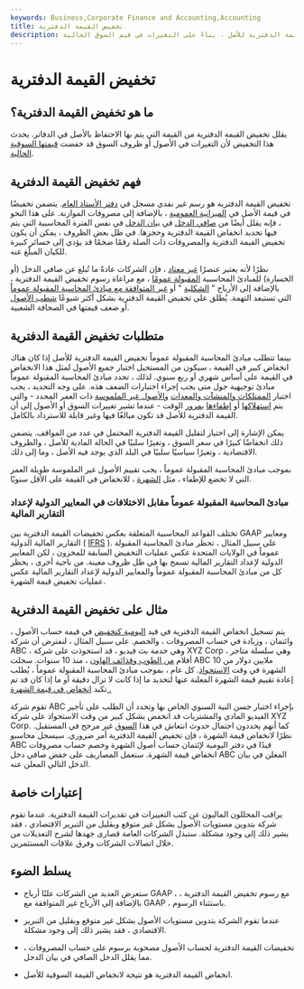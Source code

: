 ```yaml
---
keywords: Business,Corporate Finance and Accounting,Accounting
title: تخفيض القيمة الدفترية
description: يحدث تخفيض القيمة الدفترية عند تدوين القيمة الدفترية للأصل ، بناءً على التغيرات في قيم السوق الحالية.
---
```


# تخفيض القيمة الدفترية
## ما هو تخفيض القيمة الدفترية؟

يقلل تخفيض القيمة الدفترية من القيمة التي يتم بها الاحتفاظ بالأصل في الدفاتر. يحدث هذا التخفيض لأن التغيرات في الأصول أو ظروف السوق قد خفضت [قيمتها السوقية الحالية](/cmv).

## فهم تخفيض القيمة الدفترية

تخفيض القيمة الدفترية هو رسم غير نقدي مسجل في [دفتر الأستاذ العام](/generalledger). يتضمن تخفيضًا في قيمة الأصل في [الميزانية العمومية](/balancesheet) ، بالإضافة إلى مصروفات الموازنة. على هذا النحو ، فإنه يقلل أيضًا من [صافي الدخل](/netincome) في [بيان الدخل](/incomestatement) في نفس الفترة المحاسبية التي يتم فيها تحديد انخفاض القيمة الدفترية وحجزها. في ظل بعض الظروف ، يمكن أن يكون تخفيض القيمة الدفترية والمصروفات ذات الصلة رقمًا ضخمًا قد يؤدي إلى خسائر كبيرة للكيان المبلّغ عنه.

نظرًا لأنه يعتبر عنصرًا [غير معتاد](/unusual-item) ، فإن الشركات عادةً ما تُبلغ عن صافي الدخل (أو الخسارة) للمبادئ المحاسبية [المقبولة عمومًا](/gaap) ، مع مراعاة رسوم تخفيض القيمة الدفترية ، بالإضافة إلى الأرباح " [الشكلية](/proforma) " أو [غير المتوافقة مع مبادئ المحاسبة المقبولة عموماً](/non-gaap-earnings) التي تستبعد التهمة. يُطلق على تخفيض القيمة الدفترية بشكل أكثر شيوعًا [شطب الأصول](/writedown) أو ضعف قيمتها في الصحافة الشعبية.

## متطلبات تخفيض القيمة الدفترية

بينما تتطلب مبادئ المحاسبة المقبولة عموماً تخفيض القيمة الدفترية للأصل إذا كان هناك انخفاض كبير في القيمة ، سيكون من المستحيل اختبار جميع الأصول لمثل هذا الانخفاض في القيمة على أساس شهري أو ربع سنوي. لذلك ، تحدد مبادئ المحاسبة المقبولة عموماً مبادئ توجيهية حول متى يجب إجراء اختبارات الضعف هذه. على وجه التحديد ، يجب اختبار [الممتلكات والمنشآت والمعدات](/ppe) [والأصول غير الملموسة](/intangibleasset) ذات العمر المحدد - والتي يتم [استهلاكها](/depreciation) أو [إطفاءها](/depreciation) [بمرور](/amortization) الوقت - عندما تشير تغييرات السوق أو الأصول إلى أن القيمة الدفترية للأصل قد تكون مبالغًا فيها وغير قابلة للاسترداد بالكامل.

يمكن الإشارة إلى اختبار لتقليل القيمة الدفترية المحتمل في عدد من المواقف. يتضمن ذلك انخفاضًا كبيرًا في سعر السوق ، وتغيرًا سلبيًا في الحالة المادية للأصل ، والظروف الاقتصادية ، وتغيرًا سياسيًا سلبيًا في البلد الذي يوجد فيه الأصل ، وما إلى ذلك.

بموجب مبادئ المحاسبة المقبولة عموماً ، يجب تقييم الأصول غير الملموسة طويلة العمر التي لا تخضع للإطفاء ، مثل [الشهرة](/goodwill) ، للانخفاض في القيمة على الأقل سنويًا.

### مبادئ المحاسبة المقبولة عموماً مقابل الاختلافات في المعايير الدولية لإعداد التقارير المالية

تختلف القواعد المحاسبية المتعلقة بعكس تخفيضات القيمة الدفترية بين GAAP ومعايير التقارير المالية الدولية ( [IFRS](/ifrs) ). على سبيل المثال ، تحظر مبادئ المحاسبة المقبولة عموماً في الولايات المتحدة عكس عمليات التخفيض السابقة للمخزون ، لكن المعايير الدولية لإعداد التقارير المالية تسمح بها في ظل ظروف معينة. من ناحية أخرى ، يحظر كل من مبادئ المحاسبة المقبولة عموماً والمعايير الدولية لإعداد التقارير المالية عكس عمليات تخفيض قيمة الشهرة.

## مثال على تخفيض القيمة الدفترية

يتم تسجيل انخفاض القيمة الدفترية في قيد [اليومية كتخفيض](/journal) في قيمة حساب الأصول ، وائتمان ، وزيادة في حساب المصروفات ، والخصم. على سبيل المثال ، لنفترض أن شركة ABC ، وهي خدمة بث فيديو ، قد استحوذت على شركة XYZ Corp ، وهي سلسلة متاجر أفلام [من الطوب وقذائف الهاون](/brickandmortar) ، منذ 10 سنوات. سجلت ABC 10 ملايين دولار من الشهرة في وقت [الاستحواذ](/acquisition). كل عام ، بموجب مبادئ المحاسبة المقبولة عموماً ، يُطلب إعادة تقييم قيمة الشهرة المعلنة عنها لتحديد ما إذا كانت لا تزال دقيقة أو ما إذا كان قد تم تكبد [انخفاض في قيمة الشهرة .](/goodwill-impairment)

تقوم شركة ABC بإجراء اختبار حسن النية السنوي الخاص بها وتحدد أن الطلب على تأجير الفيديو المادي والمشتريات قد انخفض بشكل كبير من وقت الاستحواذ على شركة XYZ Corp. كما أنهم يحددون احتمال حدوث انتعاش في هذا [السوق](/market) غير مرجح في المستقبل. نظرًا لانخفاض قيمة الشهرة ، فإن تخفيض القيمة الدفترية أمر ضروري. سيسجل محاسبو ABC قيدًا في دفتر اليومية لإئتمان حساب أصول الشهرة وخصم حساب مصروفات انخفاض قيمة الشهرة. ستعمل المصاريف على خفض صافي دخل ABC المعلن في بيان الدخل التالي المعلن عنه.

## إعتبارات خاصة

يراقب المحللون الماليون عن كثب التغييرات في تقديرات القيمة الدفترية. عندما تقوم شركة بتدوين مستويات الأصول بشكل غير متوقع وبقليل من التبرير الاقتصادي ، فقد يشير ذلك إلى وجود مشكلة. ستبذل الشركات العامة قصارى جهدها لشرح التعديلات من خلال اتصالات الشركات وفرق علاقات المستثمرين.

## يسلط الضوء

- ستعرض العديد من الشركات علنًا أرباح GAAP ، مع رسوم تخفيض القيمة الدفترية ، بالإضافة إلى الأرباح غير المتوافقة مع GAAP ، باستثناء الرسوم.

- عندما تقوم الشركة بتدوين مستويات الأصول بشكل غير متوقع وبقليل من التبرير الاقتصادي ، فقد يشير ذلك إلى وجود مشكلة.

- تخفيضات القيمة الدفترية لحساب الأصول مصحوبة برسوم على حساب المصروفات ، مما يقلل الدخل الصافي في بيان الدخل.

- انخفاض القيمة الدفترية هو نتيجة لانخفاض القيمة السوقية للأصل.

